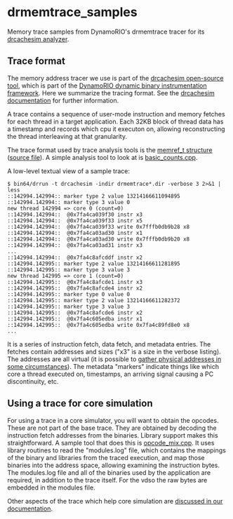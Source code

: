 # drmemtrace_samples

Memory trace samples from DynamoRIO's drmemtrace tracer for its [drcachesim analyzer](http://dynamorio.org/dynamorio_docs/page_drcachesim.html).

## Trace format

The memory address tracer we use is part of the [drcachesim open-source
tool](http://dynamorio.org/dynamorio_docs/page_drcachesim.html), which is
part of the [DynamoRIO dynamic binary instrumentation
framework](http://dynamorio.org).  Here we summarize the tracing format.
See the [drcachesim documentation](http://dynamorio.org/dynamorio_docs/page_drcachesim.html)
for further information.

A trace contains a sequence of user-mode instruction and memory fetches for
each thread in a target application.  Each 32KB block of thread data has a
timestamp and records which cpu it executon on, allowing reconstructing the
thread interleaving at that granularity.

The trace format used by trace analysis tools is the [memref_t
structure](http://dynamorio.org/dynamorio_docs/union__memref__t.html)
([source
file](https://github.com/DynamoRIO/dynamorio/blob/master/clients/drcachesim/common/memref.h)).
A simple analysis tool to look at is
[basic_counts.cpp](https://github.com/DynamoRIO/dynamorio/blob/master/clients/drcachesim/tools/basic_counts.cpp).

A low-level textual view of a sample trace:

```
$ bin64/drrun -t drcachesim -indir drmemtrace*.dir -verbose 3 2>&1 | less
::142994.142994:: marker type 2 value 13214166611094895
::142994.142994:: marker type 3 value 0
new thread 142994 => core 0 (count=0)
::142994.142994::  @0x7fa4ca039f30 instr x3
::142994.142994::  @0x7fa4ca039f33 instr x5
::142994.142994::  @0x7fa4ca039f33 write 0x7fffb0db9b28 x8
::142994.142994::  @0x7fa4ca03ad30 instr x1
::142994.142994::  @0x7fa4ca03ad30 write 0x7fffb0db9b20 x8
::142994.142994::  @0x7fa4ca03ad31 instr x3
...
::142994.142994::  @0x7fa4c8afcddf instr x2
::142994.142995:: marker type 2 value 13214166611281895
::142994.142995:: marker type 3 value 3
new thread 142995 => core 1 (count=0)
::142994.142995::  @0x7fa4c8afcde1 instr x3
::142994.142995::  @0x7fa4c8afcde4 instr x2
::142994.142995:: marker type 0 value 0
::142994.142995:: marker type 2 value 13214166611282372
::142994.142995:: marker type 3 value 3
::142994.142995::  @0x7fa4c8afcde6 instr x2
::142994.142995::  @0x7fa4c605edba instr x1
::142994.142995::  @0x7fa4c605edba write 0x7fa4c89fd8e0 x8
...
```

It is a series of instruction fetch, data fetch, and metadata entries.  The
fetches contain addresses and sizes ("x3" is a size in the verbose
listing).  The addresses are all virtual (it is possible to [gather
physical addresses in some
circumstances](http://dynamorio.org/dynamorio_docs/page_drcachesim.html#sec_drcachesim_phys)).
The metadata "markers" indicate things like which core a thread executed
on, timestamps, an arriving signal causing a PC discontinuity, etc.

## Using a trace for core simulation

For using a trace in a core simulator, you will want to obtain the opcodes.
These are not part of the base trace.  They are obtained by decoding the
instruction fetch addresses from the binaries.  Library support makes this
straightforward.  A sample tool that does this is
[opcode_mix.cpp](https://github.com/DynamoRIO/dynamorio/blob/master/clients/drcachesim/tools/opcode_mix.cpp).
It uses library routines to read the "modules.log" file, which contains the
mappings of the binary and libraries from the traced execution, and map
those binaries into the address space, allowing examining the instruction
bytes.  The modules.log file and all of the binaries used by the
application are required, in addition to the trace itself.  For the vdso
the raw bytes are embedded in the modules file.

Other aspects of the trace which help core simulation are [discussed in our
documentation](http://dynamorio.org/dynamorio_docs/page_drcachesim.html#sec_drcachesim_core).
